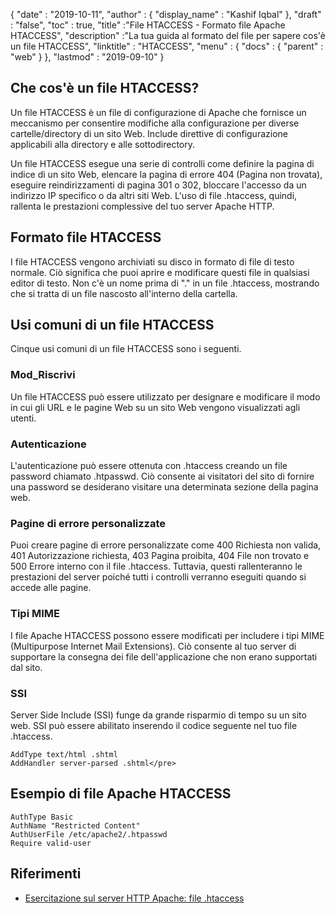 {
  "date" : "2019-10-11",
  "author" : {
    "display_name" : "Kashif Iqbal"
},
  "draft" : "false",
  "toc" : true,
  "title" :"File HTACCESS - Formato file Apache HTACCESS",
  "description" :"La tua guida al formato del file per sapere cos'è un file HTACCESS",
  "linktitle" : "HTACCESS",
  "menu" : {
    "docs" : {
      "parent" : "web"
}
},
  "lastmod" : "2019-09-10"
}

## Che cos'è un file HTACCESS?

Un file HTACCESS è un file di configurazione di Apache che fornisce un meccanismo per consentire modifiche alla configurazione per diverse cartelle/directory di un sito Web. Include direttive di configurazione applicabili alla directory e alle sottodirectory.

Un file HTACCESS esegue una serie di controlli come definire la pagina di indice di un sito Web, elencare la pagina di errore 404 (Pagina non trovata), eseguire reindirizzamenti di pagina 301 o 302, bloccare l'accesso da un indirizzo IP specifico o da altri siti Web. L'uso di file .htaccess, quindi, rallenta le prestazioni complessive del tuo server Apache HTTP.

## Formato file HTACCESS

I file HTACCESS vengono archiviati su disco in formato di file di testo normale. Ciò significa che puoi aprire e modificare questi file in qualsiasi editor di testo. Non c'è un nome prima di "." in un file .htaccess, mostrando che si tratta di un file nascosto all'interno della cartella.

## Usi comuni di un file HTACCESS

Cinque usi comuni di un file HTACCESS sono i seguenti.

### Mod_Riscrivi

Un file HTACCESS può essere utilizzato per designare e modificare il modo in cui gli URL e le pagine Web su un sito Web vengono visualizzati agli utenti.

### Autenticazione

L'autenticazione può essere ottenuta con .htaccess creando un file password chiamato .htpasswd. Ciò consente ai visitatori del sito di fornire una password se desiderano visitare una determinata sezione della pagina web.

### Pagine di errore personalizzate

Puoi creare pagine di errore personalizzate come 400 Richiesta non valida, 401 Autorizzazione richiesta, 403 Pagina proibita, 404 File non trovato e 500 Errore interno con il file .htaccess. Tuttavia, questi rallenteranno le prestazioni del server poiché tutti i controlli verranno eseguiti quando si accede alle pagine.

### Tipi MIME

I file Apache HTACCESS possono essere modificati per includere i tipi MIME (Multipurpose Internet Mail Extensions). Ciò consente al tuo server di supportare la consegna dei file dell'applicazione che non erano supportati dal sito.

### SSI

Server Side Include (SSI) funge da grande risparmio di tempo su un sito web. SSI può essere abilitato inserendo il codice seguente nel tuo file .htaccess.

```
AddType text/html .shtml
AddHandler server-parsed .shtml</pre>
```

## Esempio di file Apache HTACCESS

```
AuthType Basic
AuthName "Restricted Content"
AuthUserFile /etc/apache2/.htpasswd
Require valid-user
```

## Riferimenti

* [Esercitazione sul server HTTP Apache: file .htaccess](https://httpd.apache.org/docs/current/howto/htaccess.html)

